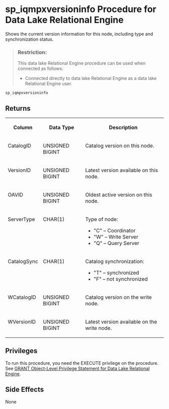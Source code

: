<!-- loioa4db556c84f21015a798ecee7db8720b -->

# sp\_iqmpxversioninfo Procedure for Data Lake Relational Engine

Shows the current version information for this node, including type and synchronization status.



> ### Restriction:  
> This data lake Relational Engine procedure can be used when connected as follows:
> 
> -   Connected directly to data lake Relational Engine as a data lake Relational Engine user.



```
sp_iqmpxversioninfo
```



## Returns


<table>
<tr>
<th valign="top">

Column



</th>
<th valign="top">

Data Type



</th>
<th valign="top">

Description



</th>
</tr>
<tr>
<td valign="top">

CatalogID



</td>
<td valign="top">

UNSIGNED BIGINT



</td>
<td valign="top">

Catalog version on this node.



</td>
</tr>
<tr>
<td valign="top">

VersionID



</td>
<td valign="top">

UNSIGNED BIGINT



</td>
<td valign="top">

Latest version available on this node.



</td>
</tr>
<tr>
<td valign="top">

OAVID



</td>
<td valign="top">

UNSIGNED BIGINT



</td>
<td valign="top">

Oldest active version on this node.



</td>
</tr>
<tr>
<td valign="top">

ServerType



</td>
<td valign="top">

CHAR\(1\)



</td>
<td valign="top">

Type of node:

-   "C" – Coordinator
-   "W" – Write Server
-   "Q" – Query Server



</td>
</tr>
<tr>
<td valign="top">

CatalogSync



</td>
<td valign="top">

CHAR\(1\)



</td>
<td valign="top">

Catalog synchronization:

-   "T" – synchronized
-   "F" – not synchronized



</td>
</tr>
<tr>
<td valign="top">

WCatalogID



</td>
<td valign="top">

UNSIGNED BIGINT



</td>
<td valign="top">

Catalog version on the write node.



</td>
</tr>
<tr>
<td valign="top">

WVersionID



</td>
<td valign="top">

UNSIGNED BIGINT



</td>
<td valign="top">

Latest version available on the write node.



</td>
</tr>
</table>



<a name="loioa4db556c84f21015a798ecee7db8720b__iq_iqmpx_261"/>

## Privileges

To run this procedure, you need the EXECUTE privilege on the procedure. See [GRANT Object-Level Privilege Statement for Data Lake Relational Engine](../080-sql-statements/grant-object-level-privilege-statement-for-data-lake-relational-engine-a3e154f.md).



## Side Effects

None

